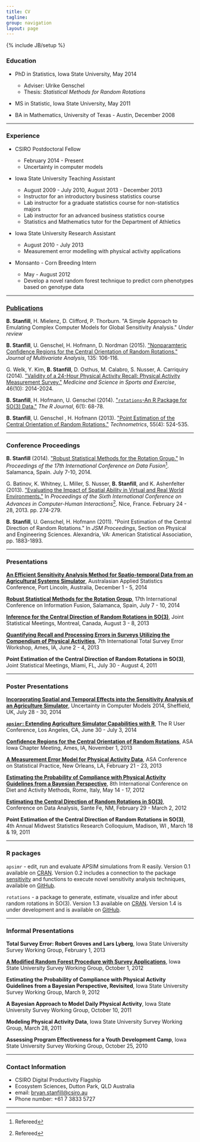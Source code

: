 ```yaml
---
title: CV
tagline:
group: navigation
layout: page
---
```

{% include JB/setup %}


### Education

* PhD in Statistics, Iowa State University, May 2014  
  * Adviser: Ulrike Genschel
  * Thesis: *Statistical Methods for Random Rotations*  
  
* MS in Statistic, Iowa State University,  May 2011  
  
* BA in Mathematics, University of Texas - Austin, December 2008  

----

### Experience

* CSIRO Postdoctoral Fellow 
  * February 2014 - Present
  * Uncertainty in computer models
  
  
* Iowa State University Teaching Assistant 
  * August 2009 - July 2010, August 2013 - December 2013
  * Instructor for an introductory business statistics course
  * Lab instructor for a graduate statistics course for non-statistics majors
  * Lab instructor for an advanced business statistics course
  * Statistics and Mathematics tutor for the Department of Athletics
  
* Iowa State University Research Assistant 
  * August 2010 - July 2013
  * Measurement error modelling with physical activity applications
  
* Monsanto - Corn Breeding Intern 
  * May - August 2012
  * Develop a novel random forest technique to predict corn phenotypes based on genotype data
  
----

### [Publications](http://scholar.google.com.au/citations?user=GON230oAAAAJ&hl=en)

<!---
D. Osthus, N. Beyler, **B. Stanfill**, S. Nusser, W. Fuller, A. Carriquiry, G. Welk. "Estimating the Distribution of Usual Daily Energy Expenditure as a Function of Individual Characteristics." *submitted*
-->

**B. Stanfill**, H. Mielenz, D. Clifford, P. Thorburn.  "A Simple Approach to Emulating Complex Computer Models for Global Sensitivity Analysis." *Under review*

**B. Stanfill**, U. Genschel, H. Hofmann, D. Nordman (2015).  ["Nonparamteric Confidence Regions for the Central Orientation of Random Rotations."](http://authors.elsevier.com/a/1QKmP,14nMREJv) *Journal of Multivariate Analysis*, 135: 106-116.

G. Welk, Y. Kim, **B. Stanfill**, D. Osthus, M. Calabro, S. Nusser, A. Carriquiry (2014).  ["Validity of a 24-Hour Physical Activity Recall: Physical Activity Measurement Survey."](http://europepmc.org/abstract/med/24561818) *Medicine and Science in Sports and Exercise*, 46(10): 2014-2024.

**B. Stanfill**, H. Hofmann, U. Genschel (2014). ["`rotations`-An R Package for SO(3) Data."](http://journal.r-project.org/archive/2014-1/stanfill-hofmann-genschel.pdf) *The R Journal*, 6(1): 68-78.

**B. Stanfill**, U. Genschel , H. Hofmann (2013).  ["Point Estimation of the Central Orientation of Random Rotations."](http://amstat.tandfonline.com/doi/abs/10.1080/00401706.2013.826145#.VD81sfmUelY) *Technometrics*, 55(4): 524-535. 

----

### Conference Proceedings

**B. Stanfill** (2014). ["Robust Statistical Methods for the Rotation Group."](http://ieeexplore.ieee.org/xpl/articleDetails.jsp?arnumber=6916291&searchWithin%3Dstanfill%26sortType%3Dasc_p_Sequence%26filter%3DAND%28p_IS_Number%3A6915967%29) In *Proceedings of the 17th International Conference on Data Fusion*[^1]. Salamanca, Spain. July 7-10, 2014.

G. Batinov, K. Whitney, L. Miller, S. Nusser, **B. Stanfill**, and K. Ashenfelter (2013).  ["Evaluating the Impact of Spatial Ability in Virtual and Real World Environments."](http://lib.dr.iastate.edu/stat_las_conf/3/) In *Proceedings of the Sixth International Conference on Advances in Computer-Human Interactions*[^1]. Nice, France.  February 24 - 28, 2013. pp. 274-279.

**B. Stanfill**, U. Genschel, H. Hofmann (2011). "Point Estimation of the Central Direction of Random Rotations." In *JSM Proceedings*, Section on Physical and Engineering Sciences. Alexandria, VA: American Statistical Association, pp. 1883-1893.

[^1]: Refereed

----

### Presentations

**[An Efficient Sensitivity Analysis Method for Spatio-temporal Data from an Agricultural Systems Simulator](images/StanfillAASC.pdf)**, Australasian Applied Statistics Conference, Port Lincoln, Australia, December 1 - 5, 2014

**[Robust Statistical Methods for the Rotation Group](images/StanfillFUSION.pdf)**, 17th International Conference on Information Fusion, Salamanca, Spain, July 7 - 10, 2014

**[Inference for the Central Direction of Random Rotations in SO(3)](images/StanfillSlides.pdf)**, Joint Statistical Meetings, Montreal, Canada, August 3 - 8, 2013

**[Quantifying Recall and Processing Errors in Surveys Utilizing the Compendium of Physical Activities](imgaes/StanfillITSEWFinal.pdf)**, 7th International Total Survey Error Workshop, Ames, IA, June 2 - 4, 2013

**Point Estimation of the Central Direction of Random Rotations in SO(3)**, Joint Statistical Meetings, Miami, FL, July 30 - August 4, 2011

----


### Poster Presentations

**[Incorporating Spatial and Temporal Effects into the Sensitivity Analysis of an Agriculture Simulator](images/Stanfill_UCM.pdf)**, Uncertainty in Computer Models 2014, Sheffield, UK, July 28 - 30, 2014

**[`apsimr`: Extending Agriculture Simulator Capabilities with R](images/Stanfill_apsimr.pdf)**, The R User Conference, Los Angeles, CA, June 30 - July 3, 2014

**[Confidence Regions for the Central Orientation of Random Rotations](images/IAPoster.pdf)**, ASA Iowa Chapter Meeting, Ames, IA, November 1, 2013

**[A Measurement Error Model for Physical Activity Data](images/BryanSPoster.pdf)**, ASA Conference on Statistical Practice, New Orleans, LA, February 21 - 23, 2013

**[Estimating the Probability of Compliance with Physical Activity Guidelines from a Bayesian Perspective](images/BryanSPosterFull.pdf)**, 8th International Conference on Diet and Activity Methods, Rome, Italy, May 14 - 17, 2012

**[Estimating the Central Direction of Random Rotations in SO(3)](images/CoDAPoster.pdf)**, Conference on Data Analysis, Sante Fe, NM, February 29 - March 2, 2012

**Point Estimation of the Central Direction of Random Rotations in SO(3)**, 4th Annual Midwest Statistics Research Colloquium, Madison, WI , March 18 & 19, 2011

----

### R packages

`apsimr` - edit, run and evaluate APSIM simulations from R easily.  Version 0.1 available on [CRAN](http://cran.rstudio.com/web/packages/apsimr/index.html).  Version 0.2 includes a connection to the package [sensitivity](http://cran.r-project.org/web/packages/sensitivity/index.html) and functions to execute novel sensitivity analysis techniques, available on [GitHub](https://github.com/stanfill/apsimr).

`rotations` - a package to generate, estimate, visualize and infer about random rotations in SO(3).  Version 1.3 available on [CRAN](http://cran.r-project.org/web/packages/rotations/index.html).  Version 1.4 is under development and is available on [GitHub](https://github.com/stanfill/rotationsC/tree/master/rotations).

-----

### Informal Presentations

**Total Survey Error: Robert Groves and Lars Lyberg**, Iowa State University Survey Working Group, February 1, 2013

**[A Modified Random Forest Procedure with Survey Applications](images/PAMSModRF.pdf)**, Iowa State University Survey Working Group, October 1, 2012

**Estimating the Probability of Compliance with Physical Activity Guidelines from a Bayesian Perspective, Revisited**, Iowa State University Survey Working Group, March 9, 2012

**A Bayesian Approach to Model Daily Physical Activity**, Iowa State University Survey Working Group, October 10, 2011

**Modeling Physical Activity Data**, Iowa State University Survey Working Group, March 28, 2011

**Assessing Program Effectiveness for a Youth Development Camp**, Iowa State University Survey Working Group, October 25, 2010

-----

### Contact Information

* CSIRO Digital Productivity Flagship
* Ecosystem Sciences, Dutton Park, QLD Australia
* email: [bryan.stanfill@csiro.au](sta36z@csiro.au)
* Phone number: +61 7 3833 5727

----